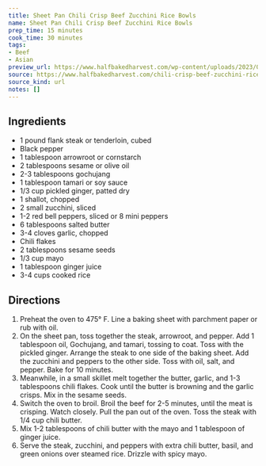 ```yaml
---
title: Sheet Pan Chili Crisp Beef Zucchini Rice Bowls
name: Sheet Pan Chili Crisp Beef Zucchini Rice Bowls
prep_time: 15 minutes
cook_time: 30 minutes
tags:
- Beef
- Asian
preview_url: https://www.halfbakedharvest.com/wp-content/uploads/2023/07/Sheet-Pan-Chili-Crisp-Beef-Zucchini-Rice-Bowls-1-1024x1536.jpg
source: https://www.halfbakedharvest.com/chili-crisp-beef-zucchini-rice-bowls/
source_kind: url
notes: []
---
```


## Ingredients
- 1 pound flank steak or tenderloin, cubed
- Black pepper
- 1 tablespoon arrowroot or cornstarch
- 2 tablespoons sesame or olive oil
- 2-3 tablespoons gochujang
- 1 tablespoon tamari or soy sauce
- 1/3 cup pickled ginger, patted dry
- 1  shallot, chopped
- 2  small zucchini, sliced
- 1-2  red bell peppers, sliced or 8 mini peppers
- 6 tablespoons salted butter
- 3-4 cloves garlic, chopped
- Chili flakes
- 2 tablespoons sesame seeds
- 1/3 cup mayo
- 1 tablespoon ginger juice
- 3-4 cups cooked rice


## Directions
1. Preheat the oven to 475° F. Line a baking sheet with parchment paper or rub with oil.
2. On the sheet pan, toss together the steak, arrowroot, and pepper. Add 1 tablespoon oil, Gochujang, and tamari, tossing to coat. Toss with the pickled ginger. Arrange the steak to one side of the baking sheet. Add the zucchini and peppers to the other side. Toss with oil, salt, and pepper. Bake for 10 minutes.
3. Meanwhile, in a small skillet melt together the butter, garlic, and 1-3 tablespoons chili flakes. Cook until the butter is browning and the garlic crisps. Mix in the sesame seeds.
4. Switch the oven to broil. Broil the beef for 2-5 minutes, until the meat is crisping. Watch closely. Pull the pan out of the oven. Toss the steak with 1/4 cup chili butter.
5. Mix 1-2 tablespoons of chili butter with the mayo and 1 tablespoon of ginger juice.
6. Serve the steak, zucchini, and peppers with extra chili butter, basil, and green onions over steamed rice. Drizzle with spicy mayo.
